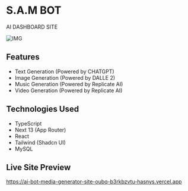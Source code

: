 # S.A.M BOT
 AI DASHBOARD SITE

 ![IMG](https://imgur.com/nvmUWE9.png)



## Features
- Text Generation (Powered by CHATGPT)
- Image Generation (Powered by DALLE 2)
- Music Generation (Powered by Replicate AI)
- Video Generation (Powered by Replicate AI)


## Technologies Used

- TypeScript
- Next 13 (App Router)
- React
- Tailwind (Shadcn UI)
- MySQL

## Live Site Preview

https://ai-bot-media-generator-site-oubq-b3rkbzvtu-hasnys.vercel.app

